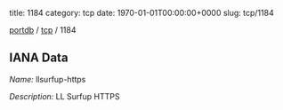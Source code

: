 title: 1184
category: tcp
date: 1970-01-01T00:00:00+0000
slug: tcp/1184

[portdb](/) / [tcp](/category/tcp.html) / 1184


## IANA Data

_Name:_ llsurfup-https

_Description:_ LL Surfup HTTPS

